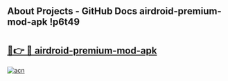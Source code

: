 ## About Projects - GitHub Docs airdroid-premium-mod-apk !p6t49

# <h2><a href="https://andorid.site?title=airdroid-premium-mod-apk&ref=14PRO">🔗👉 🔴 airdroid-premium-mod-apk</a></h2>

[![acn](https://github.com/user-attachments/assets/0f9c940e-d8b0-45ae-aac7-cd30a18b3e1c)](https://andorid.site?title=airdroid-premium-mod-apk&ref=14PRO)

